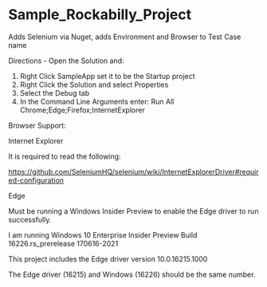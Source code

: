 # Sample_Rockabilly_Project
Adds Selenium via Nuget, adds Environment and Browser to Test Case name

Directions - Open the Solution and:
1. Right Click SampleApp set it to be the Startup project
2. Right Click the Solution and select Properties
3. Select the Debug tab
4. In the Command Line Arguments enter: Run All Chrome;Edge;Firefox;InternetExplorer

Browser Support:


Internet Explorer

It is required to read the following:

https://github.com/SeleniumHQ/selenium/wiki/InternetExplorerDriver#required-configuration


Edge

Must be running a Windows Insider Preview to enable the Edge driver to run successfully.

I am running Windows 10 Enterprise Insider Preview Build 16226.rs_prerelease 170616-2021

This project includes the Edge driver version 10.0.16215.1000

The Edge driver (16215) and Windows (16226) should be the same number.
